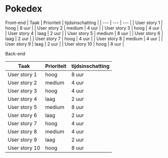 # Pokedex


Front-end
| Taak | Prioriteit | tijdsinschatting |
| --- | --- | --- |
| User story 1 | hoog | 8 uur |
| User story 2 | medium | 4 uur |
| User story 3 | hoog | 4 uur |
| User story 4 | laag | 2 uur |
| User story 5 | medium | 8 uur |
| User story 6 | laag | 2 uur |
| User story 7 | hoog | 4 uur |
| User story 8 | medium | 4 uur |
| User story 9 | laag | 2 uur |
| User story 10 | hoog | 8 uur |

Back-end

| Taak | Prioriteit | tijdsinschatting |
| --- | --- | --- |
| User story 1 | hoog | 8 uur |
| User story 2 | medium | 4 uur |
| User story 3 | hoog | 4 uur |
| User story 4 | laag | 2 uur |
| User story 5 | medium | 8 uur |
| User story 6 | laag | 2 uur |
| User story 7 | hoog | 4 uur |
| User story 8 | medium | 4 uur |
| User story 9 | laag | 2 uur |
| User story 10 | hoog | 8 uur |